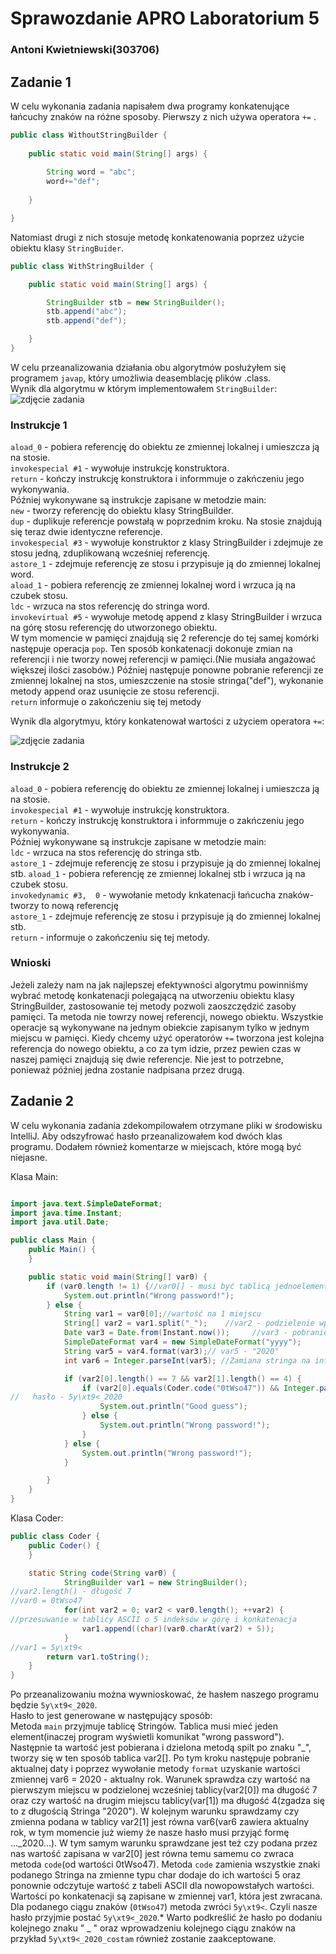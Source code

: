 # Sprawozdanie APRO Laboratorium 5 
### Antoni Kwietniewski(303706)
## Zadanie 1
W celu wykonania zadania napisałem dwa programy konkatenujące łańcuchy znaków na różne sposoby.
Pierwszy z nich używa operatora `+=` .
```java 
public class WithoutStringBuilder {
    
    public static void main(String[] args) {
        
        String word = "abc";
        word+="def";
        
    }

}
```
Natomiast drugi z nich stosuje metodę konkatenowania poprzez użycie obiektu klasy `StringBuider`.
```java 
public class WithStringBuilder {

    public static void main(String[] args) {

        StringBuilder stb = new StringBuilder();
        stb.append("abc");
        stb.append("def");

    }
}
```
W celu przeanalizowania działania obu algorytmów posłużyłem się programem `javap`, który umożliwia deasemblację plików .class.  
Wynik dla algorytmu w którym implementowałem `StringBuilder`:   
![zdjęcie zadania](WithStr.png)
  ### Instrukcje 1  
`aload_0` - pobiera referencję do obiektu ze zmiennej lokalnej i umieszcza ją na stosie.  
`invokespecial #1` - wywołuje instrukcję konstruktora.  
`return` - kończy instrukcję konstruktora i informmuje o zakńczeniu jego wykonywania.  
Później wykonywane są instrukcje zapisane w metodzie main:   
`new` - tworzy referencję do obiektu klasy StringBuilder.   
`dup` - duplikuje referencje powstałą w poprzednim kroku. Na stosie znajdują się teraz dwie identyczne referencje.   
`invokespecial #3` - wywołuje konstruktor z klasy StringBuilder i zdejmuje ze stosu jedną, zduplikowaną wcześniej referencję.  
`astore_1` - zdejmuje referencję ze stosu i przypisuje ją do zmiennej lokalnej word.    
`aload_1` - pobiera referencję ze zmiennej lokalnej word i wrzuca ją na czubek stosu.  
`ldc` - wrzuca na stos referencję do stringa word.  
`invokevirtual #5`  - wywołuje metodę append z klasy StringBuilder i wrzuca na górę stosu referencję do utworzonego obiektu.  
W tym momencie w pamięci znajdują się 2 referencje do tej samej komórki następuje operacja `pop`.
Ten sposób konkatenacji dokonuje zmian na referencji i nie tworzy nowej referencji w pamięci.(Nie musiała angażować większej ilości zasobów.)
Później następuje ponowne pobranie referencji ze zmiennej lokalnej na stos, umieszczenie na stosie stringa("def"), wykonanie metody append oraz usunięcie ze stosu referencji.  
`return` informuje o zakończeniu się tej metody  


Wynik dla algorytmyu, który konkatenował wartości z użyciem operatora `+=`:  

![zdjęcie zadania](WithoutStr.png)
  ### Instrukcje 2
`aload_0` - pobiera referencję do obiektu ze zmiennej lokalnej i umieszcza ją na stosie.  
`invokespecial #1` - wywołuje instrukcję konstruktora.  
`return` - kończy instrukcję konstruktora i informmuje o zakńczeniu jego wykonywania.  
Później wykonywane są instrukcje zapisane w metodzie main:   
`ldc` - wrzuca na stos referencję do stringa stb.  
`astore_1` - zdejmuje referencję ze stosu i przypisuje ją do zmiennej lokalnej stb. 
`aload_1` - pobiera referencję ze zmiennej lokalnej stb i wrzuca ją na czubek stosu.  
`invokedynamic #3,  0` - wywołanie metody knkatenacji łańcucha znaków- tworzy to nową referencję    
`astore_1` - zdejmuje referencję ze stosu i przypisuje ją do zmiennej lokalnej stb.  
`return` - informuje o zakończeniu się tej metody.  

### Wnioski 
Jeżeli zależy nam na jak najlepszej efektywności algorytmu powinniśmy wybrać metodę konkatenacji polegającą na utworzeniu obiektu klasy StringBuilder, zastosowanie tej metody pozwoli zaoszczędzić zasoby pamięci. Ta metoda nie towrzy nowej referencji, nowego obiektu. Wszystkie operacje są wykonywane na jednym obiekcie zapisanym tylko w jednym miejscu w pamięci. Kiedy chcemy użyć operatorów `+=` tworzona jest kolejna referencja do nowego obiektu, a co za tym idzie, przez pewien czas w naszej pamięci znajdują się dwie referencje. Nie jest to potrzebne, ponieważ później jedna zostanie nadpisana przez drugą.  
  
## Zadanie 2
W celu wykonania zadania zdekompilowałem otrzymane pliki w środowisku IntelliJ. Aby odszyfrować hasło przeanalizowałem kod dwóch klas programu. Dodałem również komentarze w miejscach, które mogą być niejasne.  

Klasa Main:  
```java 

import java.text.SimpleDateFormat;
import java.time.Instant;
import java.util.Date;

public class Main {
    public Main() {
    }

    public static void main(String[] var0) {
        if (var0.length != 1) {//var0[] - musi być tablicą jednoelementową
            System.out.println("Wrong password!");
        } else {
            String var1 = var0[0];//wartość na 1 miejscu
            String[] var2 = var1.split("_");    //var2 - podzielenie wprowadzonej wartości na tablice Stringów.
            Date var3 = Date.from(Instant.now());     //var3 - pobranie aktualnej daty
            SimpleDateFormat var4 = new SimpleDateFormat("yyyy");
            String var5 = var4.format(var3);// var5 - "2020"
            int var6 = Integer.parseInt(var5); //Zamiana stringa na inta. var6 = 2020

            if (var2[0].length() == 7 && var2[1].length() == 4) {
                if (var2[0].equals(Coder.code("0tWso47")) && Integer.parseInt(var2[1]) == var6) {
//   hasło - 5y\xt9<_2020
                    System.out.println("Good guess");
                } else {
                    System.out.println("Wrong password!");
                }
            } else {
                System.out.println("Wrong password!");
            }

        }
    }
}

```

Klasa Coder:  
```java
public class Coder {
    public Coder() {
    }

    static String code(String var0) {
            StringBuilder var1 = new StringBuilder();
//var2.length() - długość 7
//var0 = 0tWso47
            for(int var2 = 0; var2 < var0.length(); ++var2) {
//przesuwanie w tablicy ASCII o 5 indeksów w górę i konkatenacja
                var1.append((char)(var0.charAt(var2) + 5));
            }
//var1 = 5y\xt9<
        return var1.toString();
    }
}
```

Po przeanalizowaniu można wywnioskować, że hasłem naszego programu będzie `5y\xt9<_2020`.  
Hasło to jest generowane w następujący sposób:  
Metoda `main` przyjmuje tablicę Stringów. Tablica musi mieć jeden element(inaczej program wyświetli komunikat "wrong password"). Następnie ta wartość jest pobierana i dzielona metodą spilt po znaku "_", tworzy się w ten sposób tablica var2[]. Po tym kroku następuje pobranie aktualnej daty i poprzez wywołanie metody `format` uzyskanie wartości zmiennej var6 = 2020 - aktualny rok. Warunek sprawdza czy wartość na pierwszym miejscu w podzielonej wcześniej tablicy(var2[0]) ma długość 7 oraz czy wartość na drugim miejscu tablicy(var[1]) ma długość 4(zgadza się to z długością Stringa "2020"). W kolejnym warunku sprawdzamy czy zmienna podana w tablicy var2[1] jest równa var6(var6 zawiera aktualny rok, w tym momencie już wiemy że nasze hasło musi przyjąć formę ..._2020...). W tym samym warunku sprawdzane jest też czy podana przez nas wartość zapisana w var2[0] jest równa temu samemu co zwraca metoda `code`(od wartości 0tWso47). Metoda `code` zamienia wszystkie znaki podanego Stringa na zmienne typu char dodaje do ich wartości 5 oraz ponownie odczytuje wartość z tabeli ASCII dla nowopowstałych wartości. Wartości po konkatenacji są zapisane w zmiennej var1, która jest zwracana. Dla podanego ciągu znaków (`0tWso47`) metoda zwróci `5y\xt9<`. Czyli nasze hasło przyjmie postać `5y\xt9<_2020`.* Warto podkreślić że hasło po dodaniu kolejnego znaku " _ " oraz wprowadzeniu kolejnego ciągu znaków na przykład `5y\xt9<_2020_costam` również zostanie zaakceptowane.  
